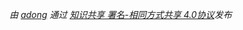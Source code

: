 *由 [adong](https://blog.ligene.cn) 通过 [知识共享 署名-相同方式共享 4.0协议](https://creativecommons.org/licenses/by-sa/4.0/)发布*
